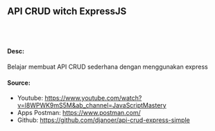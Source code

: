 ## API CRUD witch ExpressJS
<br>
<br>

#### Desc:
Belajar membuat API CRUD sederhana dengan menggunakan express
<br>

#### Source:
- Youtube: https://www.youtube.com/watch?v=l8WPWK9mS5M&ab_channel=JavaScriptMastery
- Apps Postman: https://www.postman.com/
- Github: https://github.com/djanoer/api-crud-express-simple
